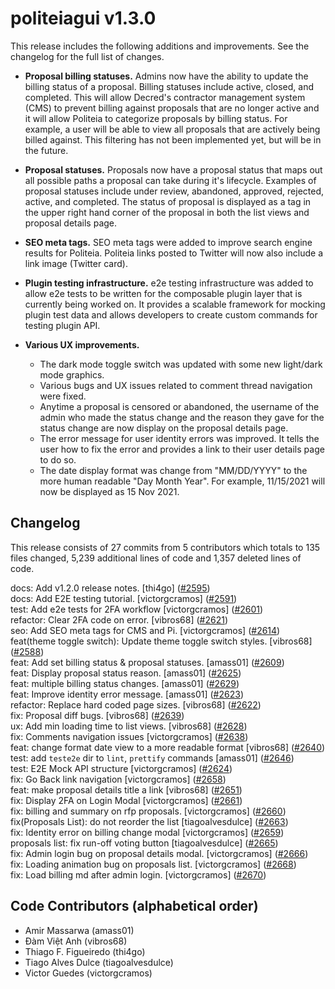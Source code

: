 politeiagui v1.3.0
====

This release includes the following additions and improvements. See the
changelog for the full list of changes.

- **Proposal billing statuses.** Admins now have the ability to update the
  billing status of a proposal. Billing statuses include active, closed, and
  completed. This will allow Decred's contractor management system (CMS) to
  prevent billing against proposals that are no longer active and it will
  allow Politeia to categorize proposals by billing status. For example, a
  user will be able to view all proposals that are actively being billed
  against. This filtering has not been implemented yet, but will be in the
  future.

- **Proposal statuses.** Proposals now have a proposal status that maps out
  all possible paths a proposal can take during it's lifecycle. Examples of
  proposal statuses include under review, abandoned, approved, rejected,
  active, and completed. The status of proposal is displayed as a tag in the
  upper right hand corner of the proposal in both the list views and proposal
  details page.

- **SEO meta tags.** SEO meta tags were added to improve search engine results
 for Politeia. Politeia links posted to Twitter will now also include a link
 image (Twitter card).

- **Plugin testing infrastructure.** e2e testing infrastructure was added to
  allow e2e tests to be written for the composable plugin layer that is
  currently being worked on. It provides a scalable framework for mocking
  plugin test data and allows developers to create custom commands for testing
  plugin API.

- **Various UX improvements.**
  - The dark mode toggle switch was updated with some new light/dark mode
    graphics.
  - Various bugs and UX issues related to comment thread navigation were fixed.
  - Anytime a proposal is censored or abandoned, the username of the admin who
    made the status change and the reason they gave for the status change are
    now display on the proposal details page.
  - The error message for user identity errors was improved. It tells the user
    how to fix the error and provides a link to their user details page to
    do so.
  - The date display format was change from "MM/DD/YYYY" to the more human
    readable "Day Month Year". For example, 11/15/2021 will now be displayed
    as 15 Nov 2021.

## Changelog

This release consists of 27 commits from 5 contributors which totals to 135
files changed, 5,239 additional lines of code and 1,357 deleted lines of code.

docs: Add v1.2.0 release notes. [thi4go] ([#2595](https://github.com/decred/politeiagui/pull/2595))  
docs: Add E2E testing tutorial. [victorgcramos] ([#2591](https://github.com/decred/politeiagui/pull/2591))  
test: Add e2e tests for 2FA workflow [victorgcramos] ([#2601](https://github.com/decred/politeiagui/pull/2601))  
refactor: Clear 2FA code on error. [vibros68] ([#2621](https://github.com/decred/politeiagui/pull/2621))  
seo: Add SEO meta tags for CMS and Pi. [victorgcramos] ([#2614](https://github.com/decred/politeiagui/pull/2614))  
feat(theme toggle switch): Update theme toggle switch styles. [vibros68] ([#2588](https://github.com/decred/politeiagui/pull/2588))  
feat: Add set billing status & proposal statuses. [amass01] ([#2609](https://github.com/decred/politeiagui/pull/2609))  
feat: Display proposal status reason. [amass01] ([#2625](https://github.com/decred/politeiagui/pull/2625))  
feat: multiple billing status changes. [amass01] ([#2629](https://github.com/decred/politeiagui/pull/2629))  
feat: Improve identity error message. [amass01] ([#2623](https://github.com/decred/politeiagui/pull/2623))  
refactor: Replace hard coded page sizes. [vibros68] ([#2622](https://github.com/decred/politeiagui/pull/2622))  
fix: Proposal diff bugs. [vibros68] ([#2639](https://github.com/decred/politeiagui/pull/2639))  
ux: Add min loading time to list views. [vibros68] ([#2628](https://github.com/decred/politeiagui/pull/2628))  
fix: Comments navigation issues [victorgcramos] ([#2638](https://github.com/decred/politeiagui/pull/2638))  
feat: change format date view to a more readable format [vibros68] ([#2640](https://github.com/decred/politeiagui/pull/2640))  
test: add `teste2e` dir to `lint`, `prettify` commands [amass01] ([#2646](https://github.com/decred/politeiagui/pull/2646))  
test: E2E Mock API structure [victorgcramos] ([#2624](https://github.com/decred/politeiagui/pull/2624))  
fix: Go Back link navigation [victorgcramos] ([#2658](https://github.com/decred/politeiagui/pull/2658))  
feat: make proposal details title a link [vibros68] ([#2651](https://github.com/decred/politeiagui/pull/2651))  
fix: Display 2FA on Login Modal [victorgcramos] ([#2661](https://github.com/decred/politeiagui/pull/2661))  
fix: billing and summary on rfp proposals. [victorgcramos] ([#2660](https://github.com/decred/politeiagui/pull/2660))  
fix(Proposals List): do not reorder the list [tiagoalvesdulce] ([#2663](https://github.com/decred/politeiagui/pull/2663))  
fix: Identity error on billing change modal [victorgcramos] ([#2659](https://github.com/decred/politeiagui/pull/2659))  
proposals list: fix run-off voting button [tiagoalvesdulce] ([#2665](https://github.com/decred/politeiagui/pull/2665))  
fix: Admin login bug on proposal details modal. [victorgcramos] ([#2666](https://github.com/decred/politeiagui/pull/2666))  
fix: Loading animation bug on proposals list. [victorgcramos] ([#2668](https://github.com/decred/politeiagui/pull/2668))  
fix: Load billing md after admin login. [victorgcramos] ([#2670](https://github.com/decred/politeiagui/pull/2670))  

## Code Contributors (alphabetical order)

- Amir Massarwa (amass01)
- Đàm Việt Anh (vibros68)
- Thiago F. Figueiredo (thi4go)
- Tiago Alves Dulce (tiagoalvesdulce)
- Victor Guedes (victorgcramos)
